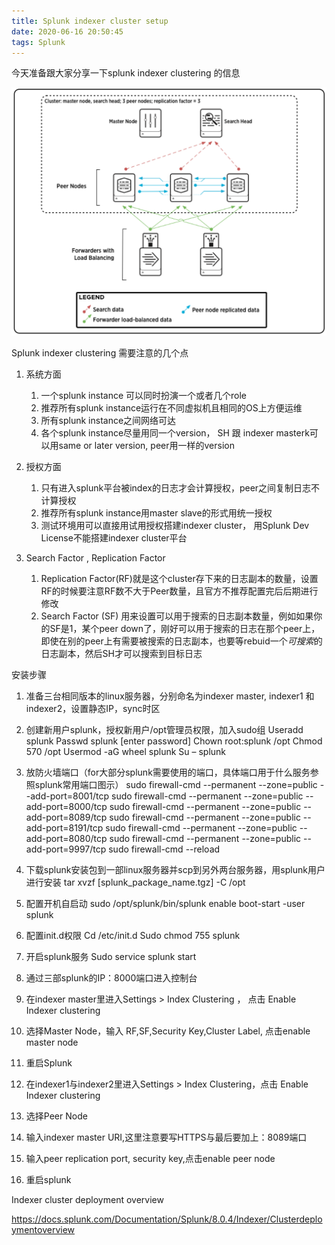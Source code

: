 ```yaml
---
title: Splunk indexer cluster setup
date: 2020-06-16 20:50:45
tags: Splunk
---
```


今天准备跟大家分享一下splunk indexer clustering 的信息

![](/source/images/splunk_indexer_cluster.png)

Splunk indexer clustering 需要注意的几个点

1. 系统方面
   1. 一个splunk instance 可以同时扮演一个或者几个role
   2. 推荐所有splunk instance运行在不同虚拟机且相同的OS上方便运维
   3. 所有splunk instance之间网络可达
   4. 各个splunk instance尽量用同一个version， SH 跟 indexer masterk可以用same or later version, peer用一样的version
   
2. 授权方面
   1. 只有进入splunk平台被index的日志才会计算授权，peer之间复制日志不计算授权
   2. 推荐所有splunk instance用master slave的形式用统一授权
   3. 测试环境用可以直接用试用授权搭建indexer cluster， 用Splunk Dev License不能搭建indexer cluster平台

3. Search Factor , Replication Factor
   1. Replication Factor(RF)就是这个cluster存下来的日志副本的数量，设置RF的时候要注意RF数不大于Peer数量，且官方不推荐配置完后后期进行修改
   2. Search Factor (SF) 用来设置可以用于搜索的日志副本数量，例如如果你的SF是1，某个peer down了，刚好可以用于搜索的日志在那个peer上，即使在别的peer上有需要被搜索的日志副本，也要等rebuid一个*可搜索*的日志副本，然后SH才可以搜索到目标日志


安装步骤
1. 准备三台相同版本的linux服务器，分别命名为indexer master, indexer1 和 indexer2，设置静态IP，sync时区

2. 创建新用户splunk，授权新用户/opt管理员权限，加入sudo组
	Useradd splunk
	Passwd splunk
	[enter password]
	Chown root:splunk /opt
	Chmod 570 /opt
	Usermod -aG wheel splunk
	Su – splunk
	

3. 放防火墙端口（for大部分splunk需要使用的端口，具体端口用于什么服务参照splunk常用端口图示）
	sudo firewall-cmd --permanent --zone=public --add-port=8001/tcp
	sudo firewall-cmd --permanent --zone=public --add-port=8000/tcp
	sudo firewall-cmd --permanent --zone=public --add-port=8089/tcp
	sudo firewall-cmd --permanent --zone=public --add-port=8191/tcp
	sudo firewall-cmd --permanent --zone=public --add-port=8080/tcp
	sudo firewall-cmd --permanent --zone=public --add-port=9997/tcp
	sudo firewall-cmd --reload

4. 下载splunk安装包到一部linux服务器并scp到另外两台服务器，用splunk用户进行安装
	tar xvzf [splunk_package_name.tgz] -C /opt
	
5. 配置开机自启动
   sudo /opt/splunk/bin/splunk enable boot-start -user splunk
6. 配置init.d权限
	Cd /etc/init.d
	Sudo chmod 755 splunk

7. 开启splunk服务
	Sudo service splunk start

8. 通过三部splunk的IP：8000端口进入控制台
   
9.  在indexer master里进入Settings > Index Clustering ， 点击 Enable Indexer clustering
    
10. 选择Master Node，输入 RF,SF,Security Key,Cluster Label, 点击enable master node
    
11. 重启Splunk
    
12. 在indexer1与indexer2里进入Settings > Index Clustering，点击 Enable Indexer clustering
    
13. 选择Peer Node
    
14. 输入indexer master URI,这里注意要写HTTPS与最后要加上：8089端口
    
15. 输入peer replication port, security key,点击enable peer node
    
16. 重启splunk



Indexer cluster deployment overview

https://docs.splunk.com/Documentation/Splunk/8.0.4/Indexer/Clusterdeploymentoverview